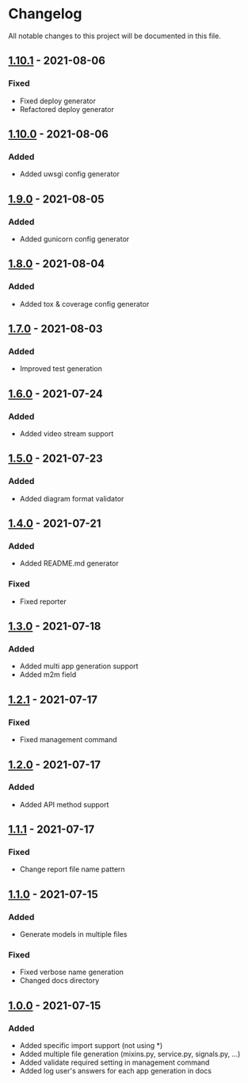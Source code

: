 # Changelog

All notable changes to this project will be documented in this file.

## [1.10.1] - 2021-08-06
### Fixed
- Fixed deploy generator
- Refactored deploy generator

## [1.10.0] - 2021-08-06
### Added
- Added uwsgi config generator

## [1.9.0] - 2021-08-05
### Added
- Added gunicorn config generator

## [1.8.0] - 2021-08-04
### Added
- Added tox & coverage config generator

## [1.7.0] - 2021-08-03
### Added
- Improved test generation

## [1.6.0] - 2021-07-24
### Added
- Added video stream support

## [1.5.0] - 2021-07-23
### Added
- Added diagram format validator

## [1.4.0] - 2021-07-21
### Added
- Added README.md generator
### Fixed
- Fixed reporter

## [1.3.0] - 2021-07-18
### Added
- Added multi app generation support
- Added m2m field

## [1.2.1] - 2021-07-17
### Fixed
- Fixed management command

## [1.2.0] - 2021-07-17
### Added
- Added API method support

## [1.1.1] - 2021-07-17
### Fixed
- Change report file name pattern

## [1.1.0] - 2021-07-15
### Added
- Generate models in multiple files
### Fixed
- Fixed verbose name generation
- Changed docs directory

## [1.0.0] - 2021-07-15
### Added
- Added specific import support (not using *)
- Added multiple file generation (mixins.py, service.py, signals.py, ...)
- Added validate required setting in management command
- Added log user's answers for each app generation in docs

[1.0.0]: https://github.com/sageteam-org/django-sage-painless/commits/develop
[1.1.0]: https://github.com/sageteam-org/django-sage-painless/commits/develop
[1.1.1]: https://github.com/sageteam-org/django-sage-painless/commits/develop
[1.2.0]: https://github.com/sageteam-org/django-sage-painless/commits/develop
[1.2.1]: https://github.com/sageteam-org/django-sage-painless/commits/develop
[1.3.0]: https://github.com/sageteam-org/django-sage-painless/commits/develop
[1.4.0]: https://github.com/sageteam-org/django-sage-painless/commits/develop
[1.5.0]: https://github.com/sageteam-org/django-sage-painless/commits/develop
[1.6.0]: https://github.com/sageteam-org/django-sage-painless/commits/develop
[1.7.0]: https://github.com/sageteam-org/django-sage-painless/commits/develop
[1.8.0]: https://github.com/sageteam-org/django-sage-painless/commits/develop
[1.9.0]: https://github.com/sageteam-org/django-sage-painless/commits/develop
[1.10.0]: https://github.com/sageteam-org/django-sage-painless/commits/develop
[1.10.1]: https://github.com/sageteam-org/django-sage-painless/commits/develop